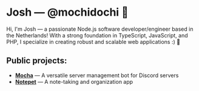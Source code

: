 # Josh &mdash; @mochidochi 📌

Hi, I'm Josh &mdash; a passionate Node.js software developer/engineer based in the Netherlands! With a strong foundation in TypeScript, JavaScript, and PHP, I specialize in creating robust and scalable web applications :) 🌱

## Public projects:

- **[Mocha](https://github.com/mochidochi/mocha)** &mdash; A versatile server management bot for Discord servers
- **[Notepet](https://github.com/mochidochi/notepet)** &mdash; A note-taking and organization app
